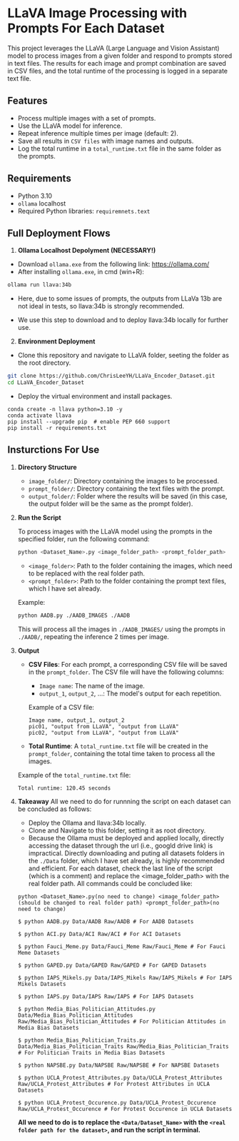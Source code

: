 # LLaVA Image Processing with Prompts For Each Dataset

This project leverages the LLaVA (Large Language and Vision Assistant) model to process images from a given folder and respond to prompts stored in text files. The results for each image and prompt combination are saved in CSV files, and the total runtime of the processing is logged in a separate text file.

## Features

- Process multiple images with a set of prompts.
- Use the LLaVA model for inference.
- Repeat inference multiple times per image (default: 2).
- Save all results in `CSV files` with image names and outputs.
- Log the total runtime in a `total_runtime.txt` file in the same folder as the prompts.

## Requirements

- Python 3.10
- `ollama` localhost
- Required Python libraries: `requiremnets.text`

## Full Deployment Flows
1. **Ollama Localhost Depolyment (NECESSARY!)**
- Download `ollama.exe` from the following link: https://ollama.com/
- After installing `ollama.exe`, in cmd (win+R):
```bash
ollama run llava:34b
```

- Here, due to some issues of prompts, the outputs from LLaVa 13b are not ideal in tests, so llava:34b is strongly recommended.

- We use this step to download and to deploy llava:34b locally for further use.

2. **Environment Deployment**
- Clone this repository and navigate to LLaVA folder, seeting the folder as the root directory.
```bash
git clone https://github.com/ChrisLeeYH/LLaVa_Encoder_Dataset.git
cd LLaVA_Encoder_Dataset
```

- Deploy the virtual environment and install packages.

```Shell
conda create -n llava python=3.10 -y
conda activate llava
pip install --upgrade pip  # enable PEP 660 support
pip install -r requirements.txt
```

## Insturctions For Use
1. **Directory Structure**

    - `image_folder/`: Directory containing the images to be processed.
    - `prompt_folder/`: Directory containing the text files with the prompt.
    - `output_folder/`: Folder where the results will be saved (in this case, the output folder will be the same as the prompt folder).

2. **Run the Script**

    To process images with the LLaVA model using the prompts in the specified folder, run the following command:

    ```bash
    python <Dataset_Name>.py <image_folder_path> <prompt_folder_path>
    ```

    - `<image_folder>`: Path to the folder containing the images, which need to be replaced with the real folder path.
    - `<prompt_folder>`: Path to the folder containing the prompt text files, which I have set already.

    Example:

    ```bash
    python AADB.py ./AADB_IMAGES ./AADB
    ```

    This will process all the images in `./AADB_IMAGES/` using the prompts in `./AADB/`, repeating the inference 2 times per image.

3. **Output**

    - **CSV Files**: For each prompt, a corresponding CSV file will be saved in the `prompt_folder`. The CSV file will have the following columns:
        - `Image name`: The name of the image.
        - `output_1`, `output_2`, ...: The model's output for each repetition.
        
        Example of a CSV file:

        ```
        Image name, output_1, output_2
        pic01, "output from LLaVA", "output from LLaVA"
        pic02, "output from LLaVA", "output from LLaVA"
        ```

    - **Total Runtime**: A `total_runtime.txt` file will be created in the `prompt_folder`, containing the total time taken to process all the images.

    Example of the `total_runtime.txt` file:

    ```
    Total runtime: 120.45 seconds
    ```

4. **Takeaway**
All we need to do for runnning the script on each dataset can be concluded as follows:

    - Deploy the Ollama and llava:34b locally.
    - Clone and Navigate to this folder, setting it as root directory.
    - Because the Ollama must be deployed and applied locally, directly accessing the dataset through the url (i.e., googld drive link) is impractical. Directly downloading and puting all datasets folders in the `./Data` folder, which I have set already, is highly recommended and efficient. For each dataset, check the last line of the script (which is a comment) and replace the <image_folder_path> with the real folder path. All commands could be concluded like:

    ```
    python <Dataset_Name>.py(no need to change) <image_folder_path>(should be changed to real folder path) <prompt_folder_path>(no need to change)
    ```

    ```shell
    $ python AADB.py Data/AADB Raw/AADB # For AADB Datasets

    $ python ACI.py Data/ACI Raw/ACI # For ACI Datasets

    $ python Fauci_Meme.py Data/Fauci_Meme Raw/Fauci_Meme # For Fauci Meme Datasets

    $ python GAPED.py Data/GAPED Raw/GAPED # For GAPED Datasets

    $ python IAPS_Mikels.py Data/IAPS_Mikels Raw/IAPS_Mikels # For IAPS Mikels Datasets

    $ python IAPS.py Data/IAPS Raw/IAPS # For IAPS Datasets

    $ python Media_Bias_Politician_Attitudes.py Data/Media_Bias_Politician_Attitudes Raw/Media_Bias_Politician_Attitudes # For Politician Attitudes in Media Bias Datasets

    $ python Media_Bias_Politician_Traits.py Data/Media_Bias_Politician_Traits Raw/Media_Bias_Politician_Traits # For Politician Traits in Media Bias Datasets

    $ python NAPSBE.py Data/NAPSBE Raw/NAPSBE # For NAPSBE Datasets

    $ python UCLA_Protest_Attributes.py Data/UCLA_Protest_Attributes Raw/UCLA_Protest_Attributes # For Protest Attributes in UCLA Datasets

    $ python UCLA_Protest_Occurence.py Data/UCLA_Protest_Occurence Raw/UCLA_Protest_Occurence # For Protest Occurence in UCLA Datasets
    ```
    **All we need to do is to replace the `<Data/Dataset_Name>` with the `<real folder path for the dataset>`, and run the script in terminal.**






